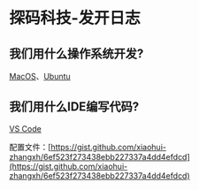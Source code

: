 # 探码科技-发开日志

## 我们用什么操作系统开发?

[MacOS](https://www.apple.com/macos)、[Ubuntu](https://www.ubuntu.com/)

## 我们用什么IDE编写代码?

[VS Code](https://code.visualstudio.com/)

配置文件：[https://gist.github.com/xiaohui-zhangxh/6ef523f273438ebb227337a4dd4efdcd](https://gist.github.com/xiaohui-zhangxh/6ef523f273438ebb227337a4dd4efdcd)

